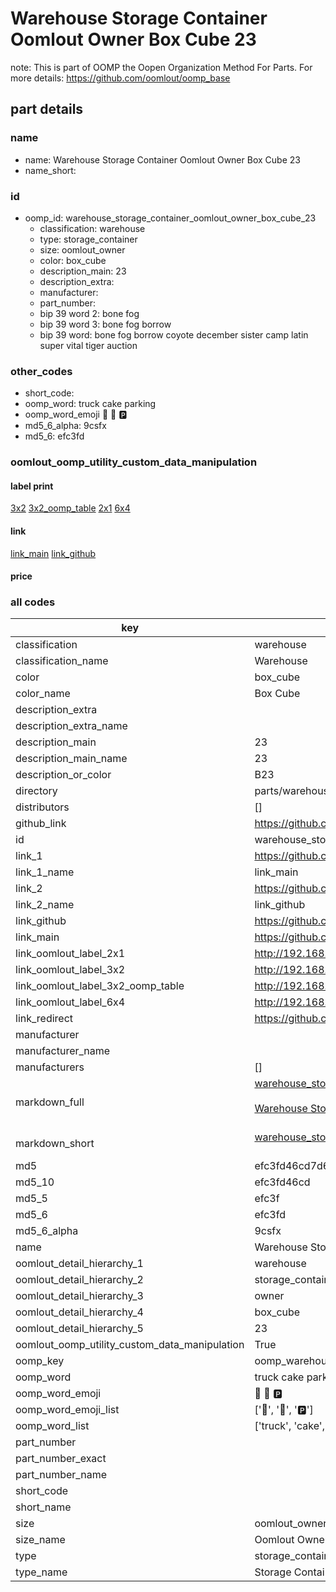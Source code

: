# Warehouse Storage Container Oomlout Owner Box Cube 23  

note: This is part of OOMP the Oopen Organization Method For Parts. For more details: https://github.com/oomlout/oomp_base

##  part details
  







### name
* name: Warehouse Storage Container Oomlout Owner Box Cube 23
* name_short: 
### id
* oomp_id: warehouse_storage_container_oomlout_owner_box_cube_23
  * classification: warehouse
  * type: storage_container
  * size: oomlout_owner
  * color: box_cube
  * description_main: 23
  * description_extra: 
  * manufacturer: 
  * part_number: 
  * bip 39 word 2: bone fog
  * bip 39 word 3: bone fog borrow
  * bip 39 word: bone fog borrow coyote december sister camp latin super vital tiger auction

### other_codes
* short_code: 
* oomp_word: truck cake parking
* oomp_word_emoji :truck: :cake: :parking:
* md5_6_alpha: 9csfx
* md5_6: efc3fd






### oomlout_oomp_utility_custom_data_manipulation
#### label print
[3x2](http://192.168.1.245:1112/?label=oomp%209csfx)
[3x2_oomp_table](http://192.168.1.108:1112/?label=oomp%209csfx)
[2x1](http://192.168.1.242:1112/?label=oomp%209csfx)
[6x4](http://192.168.1.55:1112/?label=oomp%209csfx)    

#### link

[link_main](https://github.com/oomlout/oomlout_oomp_version_1_messy/tree/main/parts/warehouse_storage_container_oomlout_owner_box_cube_23) [link_github](https://github.com/oomlout/oomlout_oomp_version_1_messy/tree/main/parts/warehouse_storage_container_oomlout_owner_box_cube_23)                             

#### price







### all codes 
| key | value |  
| --- | --- |  
| classification | warehouse |  
| classification_name | Warehouse |  
| color | box_cube |  
| color_name | Box Cube |  
| description_extra |  |  
| description_extra_name |  |  
| description_main | 23 |  
| description_main_name | 23 |  
| description_or_color | B23 |  
| directory | parts/warehouse_storage_container_oomlout_owner_box_cube_23 |  
| distributors | [] |  
| github_link | https://github.com/oomlout/oomlout_oomp_part_src/tree/main/parts/warehouse_storage_container_oomlout_owner_box_cube_23 |  
| id | warehouse_storage_container_oomlout_owner_box_cube_23 |  
| link_1 | https://github.com/oomlout/oomlout_oomp_version_1_messy/tree/main/parts/warehouse_storage_container_oomlout_owner_box_cube_23 |  
| link_1_name | link_main |  
| link_2 | https://github.com/oomlout/oomlout_oomp_version_1_messy/tree/main/parts/warehouse_storage_container_oomlout_owner_box_cube_23 |  
| link_2_name | link_github |  
| link_github | https://github.com/oomlout/oomlout_oomp_version_1_messy/tree/main/parts/warehouse_storage_container_oomlout_owner_box_cube_23 |  
| link_main | https://github.com/oomlout/oomlout_oomp_version_1_messy/tree/main/parts/warehouse_storage_container_oomlout_owner_box_cube_23 |  
| link_oomlout_label_2x1 | http://192.168.1.242:1112/?label=oomp%209csfx |  
| link_oomlout_label_3x2 | http://192.168.1.245:1112/?label=oomp%209csfx |  
| link_oomlout_label_3x2_oomp_table | http://192.168.1.108:1112/?label=oomp%209csfx |  
| link_oomlout_label_6x4 | http://192.168.1.55:1112/?label=oomp%209csfx |  
| link_redirect | https://github.com/oomlout/oomlout_oomp_version_1_messy/tree/main/parts/warehouse_storage_container_oomlout_owner_box_cube_23 |  
| manufacturer |  |  
| manufacturer_name |  |  
| manufacturers | [] |  
| markdown_full | [warehouse_storage_container_oomlout_owner_box_cube_23](none)<br>[](none)<br>[Warehouse Storage Container Oomlout Owner Box Cube 23](none)<br><br> |  
| markdown_short | [warehouse_storage_container_oomlout_owner_box_cube_23](none)<br><br> |  
| md5 | efc3fd46cd7d641b261c531a341690ca |  
| md5_10 | efc3fd46cd |  
| md5_5 | efc3f |  
| md5_6 | efc3fd |  
| md5_6_alpha | 9csfx |  
| name | Warehouse Storage Container Oomlout Owner Box Cube 23 |  
| oomlout_detail_hierarchy_1 | warehouse |  
| oomlout_detail_hierarchy_2 | storage_container |  
| oomlout_detail_hierarchy_3 | owner |  
| oomlout_detail_hierarchy_4 | box_cube |  
| oomlout_detail_hierarchy_5 | 23 |  
| oomlout_oomp_utility_custom_data_manipulation | True |  
| oomp_key | oomp_warehouse_storage_container_oomlout_owner_box_cube_23 |  
| oomp_word | truck cake parking |  
| oomp_word_emoji | :truck: :cake: :parking: |  
| oomp_word_emoji_list | [':truck:', ':cake:', ':parking:'] |  
| oomp_word_list | ['truck', 'cake', 'parking'] |  
| part_number |  |  
| part_number_exact |  |  
| part_number_name |  |  
| short_code |  |  
| short_name |  |  
| size | oomlout_owner |  
| size_name | Oomlout Owner |  
| type | storage_container |  
| type_name | Storage Container |  
